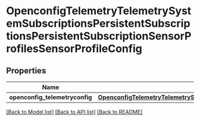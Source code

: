 # OpenconfigTelemetryTelemetrySystemSubscriptionsPersistentSubscriptionsPersistentSubscriptionSensorProfilesSensorProfileConfig

## Properties
Name | Type | Description | Notes
------------ | ------------- | ------------- | -------------
**openconfig_telemetryconfig** | [**OpenconfigTelemetryTelemetrySystemOpenconfigtelemetrytelemetrysystemSubscriptionsPersistentsubscriptionsSensorprofilesConfig**](OpenconfigTelemetryTelemetrySystemOpenconfigtelemetrytelemetrysystemSubscriptionsPersistentsubscriptionsSensorprofilesConfig.md) |  | [optional] 

[[Back to Model list]](../README.md#documentation-for-models) [[Back to API list]](../README.md#documentation-for-api-endpoints) [[Back to README]](../README.md)


